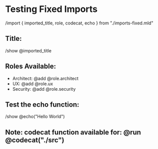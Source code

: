 # Testing Fixed Imports

/import { imported_title, role, codecat, echo } from "./imports-fixed.mld"

## Title: 
/show @imported_title

## Roles Available: 
- Architect: @add @role.architect
- UX: @add @role.ux  
- Security: @add @role.security

## Test the echo function:
/show @echo("Hello World")

## Note: codecat function available for: @run @codecat("./src")